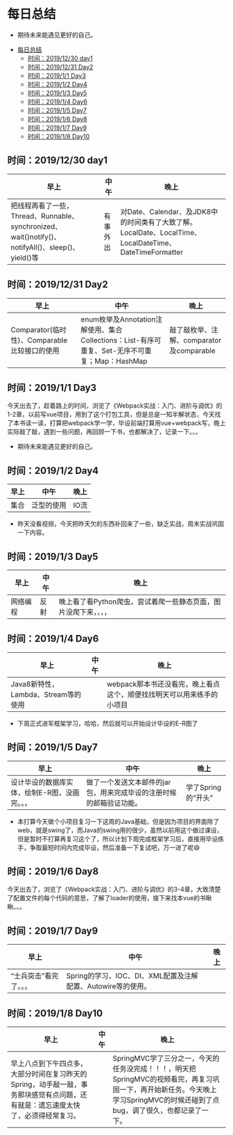# 每日总结

- 期待未来能遇见更好的自己。

<!-- TOC -->

- [每日总结](#每日总结)
    - [时间：2019/12/30 day1](#时间20191230-day1)
    - [时间：2019/12/31 Day2](#时间20191231-day2)
    - [时间：2019/1/1 Day3](#时间201911-day3)
    - [时间：2019/1/2 Day4](#时间201912-day4)
    - [时间：2019/1/3 Day5](#时间201913-day5)
    - [时间：2019/1/4 Day6](#时间201914-day6)
    - [时间：2019/1/5 Day7](#时间201915-day7)
    - [时间：2019/1/6 Day8](#时间201916-day8)
    - [时间：2019/1/7 Day9](#时间201917-day9)
    - [时间：2019/1/8 Day10](#时间201918-day10)

<!-- /TOC -->

## 时间：2019/12/30 day1

| 早上 | 中午 | 晚上 |
| ---- | ---- | ---- |
| 把线程再看了一些，Thread、Runnable、synchronized、wait()notify()、notifyAll()、sleep()、yield()等 | 有事外出 | 对Date、Calendar、及JDK8中的时间类有了大致了解。LocalDate、LocalTime、LocalDateTime、DateTimeFormatter |

## 时间：2019/12/31 Day2

| 早上 | 中午 | 晚上 |
| ---- | ---- | ---- |
| Comparator(临时性)、Comparable比较接口的使用 | enum枚举及Annotation注解使用、集合Collections：List-有序可重复、Set-无序不可重复；Map：HashMap | 敲了敲枚举、注解、comparator及comparable |

## 时间：2019/1/1 Day3

今天出去了，趁着路上的时间，浏览了《Webpack实战：入门、进阶与调优》的1-2章，以前写vue项目，用到了这个打包工具，但是总是一知半解状态，今天找了本书读一读，打算把webpack学一学，毕设前端打算用vue+webpack写，晚上实际敲了敲，遇到一些问题，再回顾一下书，也都解决了，记录一下。。。

- 期待未来能遇见更好的自己。

## 时间：2019/1/2 Day4

| 早上 | 中午 | 晚上 |
| ---- | ---- | ---- |
| 集合 | 泛型的使用 | IO流 |

- 昨天没看视频，今天把昨天欠的东西补回来了一些，缺乏实战，周末实战巩固一下内容。

## 时间：2019/1/3 Day5

| 早上 | 中午 | 晚上 |
| ---- | ---- | ---- |
| 网络编程 | 反射 | 晚上看了看Python爬虫，尝试着爬一些静态页面，图片没爬下来，，，， |

## 时间：2019/1/4 Day6

| 早上 | 中午 | 晚上 |
| ---- | ---- | ---- |
| Java8新特性，Lambda、Stream等的使用| | webpack那本书还没看完，晚上看点这个，顺便找找明天可以用来练手的小项目 |

- 下周正式进军框架学习，哈哈，然后就可以开始设计毕设的E-R图了

## 时间：2019/1/5 Day7

|早上|中午|晚上|
| ---- | ---- | ---- |
|设计毕设的数据库实体，绘制E-R图，没画完。。。|做了一个发送文本邮件的jar包，用来完成毕设的注册时候的邮箱验证功能。|学了Spring的“开头”|

- 本打算今天做个小项目复习一下这周的Java基础，但是因为项目的界面除了web，就是swing了，而Java的swing用的很少，虽然以前用这个做过课设，但是暂时不打算再复习这个了，所以计划下周完成框架学习后，直接用毕设练手，争取最短时间内完成毕设，然后准备一下复试吧，万一进了呢😄

## 时间：2019/1/6 Day8

今天出去了，浏览了《Webpack实战：入门、进阶与调优》的3-4章，大致清楚了配置文件的每个代码的意思，了解了loader的使用，接下来找本vue的书瞅瞅。。。

## 时间：2019/1/7 Day9

|早上|中午|晚上|
| ---- | ---- | ---- |
|“士兵突击”看完了。。。|Spring的学习，IOC、DI、XML配置及注解配置、Autowire等的使用。|

## 时间：2019/1/8 Day10

|早上|中午|晚上|
| ---- | ---- | ---- |
|早上八点到下午四点多，大部分时间在复习昨天的Spring，动手敲一敲，事务那块感觉有点问题，还有就是：遗忘速度太快了，必须得经常复习。||SpringMVC学了三分之一，今天的任务没完成！！！，明天把SpringMVC的视频看完，再复习巩固一下，再开始新任务。今天晚上学习SpringMVC的时候还碰到了点bug，调了很久，也都记录了一下。|